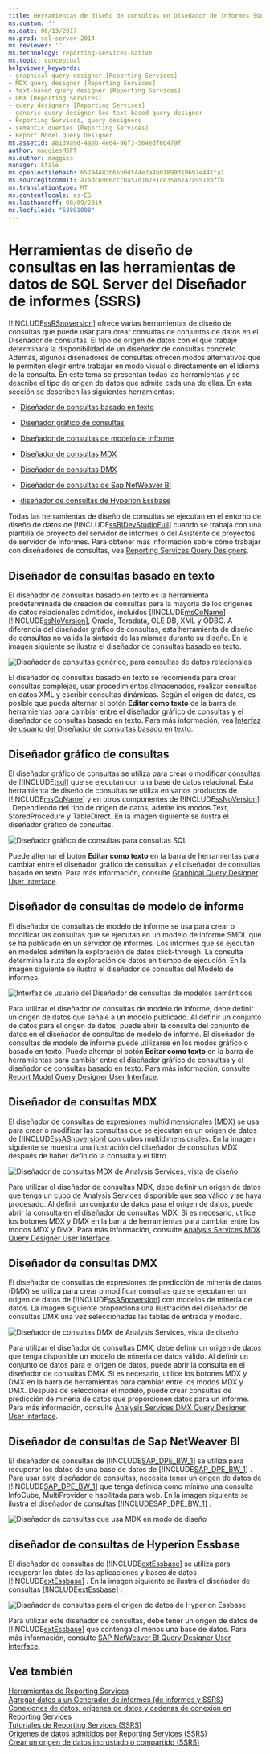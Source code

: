 ```yaml
---
title: Herramientas de diseño de consultas en Diseñador de informes SQL Server Data Tools (SSRS) | Microsoft Docs
ms.custom: ''
ms.date: 06/13/2017
ms.prod: sql-server-2014
ms.reviewer: ''
ms.technology: reporting-services-native
ms.topic: conceptual
helpviewer_keywords:
- graphical query designer [Reporting Services]
- MDX query designer [Reporting Services]
- text-based query designer [Reporting Services]
- DMX [Reporting Services]
- query designers [Reporting Services]
- generic query designer See text-based query designer
- Reporting Services, query designers
- semantic queries [Reporting Services]
- Report Model Query Designer
ms.assetid: a8139a9d-4aeb-4e64-96f3-564edf60479f
author: maggiesMSFT
ms.author: maggies
manager: kfile
ms.openlocfilehash: 65294483b65b0df44e7a4b01899319697e441fa1
ms.sourcegitcommit: a1adc6906ccc0a57d187e1ce35ab7a7a951ebff8
ms.translationtype: MT
ms.contentlocale: es-ES
ms.lasthandoff: 08/09/2019
ms.locfileid: "68891008"
---
```

# <a name="query-design-tools-in-report-designer-sql-server-data-tools-ssrs"></a>Herramientas de diseño de consultas en las herramientas de datos de SQL Server del Diseñador de informes (SSRS)
  [!INCLUDE[ssRSnoversion](../../includes/ssrsnoversion-md.md)] ofrece varias herramientas de diseño de consultas que puede usar para crear consultas de conjuntos de datos en el Diseñador de consultas. El tipo de origen de datos con el que trabaje determinará la disponibilidad de un diseñador de consultas concreto. Además, algunos diseñadores de consultas ofrecen modos alternativos que le permiten elegir entre trabajar en modo visual o directamente en el idioma de la consulta. En este tema se presentan todas las herramientas y se describe el tipo de origen de datos que admite cada una de ellas. En esta sección se describen las siguientes herramientas:  
  
-   [Diseñador de consultas basado en texto](#Textbased)  
  
-   [Diseñador gráfico de consultas](#Graphical)  
  
-   [Diseñador de consultas de modelo de informe](#Model)  
  
-   [Diseñador de consultas MDX](#MDX)  
  
-   [Diseñador de consultas DMX](#DMX)  
  
-   [Diseñador de consultas de Sap NetWeaver BI](#SAPBW)  
  
-   [diseñador de consultas de Hyperion Essbase](#Hyperion)  
  
 Todas las herramientas de diseño de consultas se ejecutan en el entorno de diseño de datos de [!INCLUDE[ssBIDevStudioFull](../../includes/ssbidevstudiofull-md.md)] cuando se trabaja con una plantilla de proyecto del servidor de informes o del Asistente de proyectos de servidor de informes. Para obtener más información sobre cómo trabajar con diseñadores de consultas, vea [Reporting Services Query Designers](../reporting-services-query-designers.md).  
  
##  <a name="Textbased"></a> Diseñador de consultas basado en texto  
 El diseñador de consultas basado en texto es la herramienta predeterminada de creación de consultas para la mayoría de los orígenes de datos relacionales admitidos, incluidos [!INCLUDE[msCoName](../../../includes/msconame-md.md)] [!INCLUDE[ssNoVersion](../../../includes/ssnoversion-md.md)], Oracle, Teradata, OLE DB, XML y ODBC. A diferencia del diseñador gráfico de consultas, esta herramienta de diseño de consultas no valida la sintaxis de las mismas durante su diseño. En la imagen siguiente se ilustra el diseñador de consultas basado en texto.  
  
 ![Diseñador de consultas genérico, para consultas de datos relacionales](https://docs.microsoft.com/analysis-services/analysis-services/media/rsqd-dsaw-sql-generic.gif "Diseñador de consultas genérico, para consultas de datos relacionales")  
  
 El diseñador de consultas basado en texto se recomienda para crear consultas complejas, usar procedimientos almacenados, realizar consultas en datos XML y escribir consultas dinámicas. Según el origen de datos, es posible que pueda alternar el botón **Editar como texto** de la barra de herramientas para cambiar entre el diseñador gráfico de consultas y el diseñador de consultas basado en texto. Para más información, vea [Interfaz de usuario del Diseñador de consultas basado en texto](../text-based-query-designer-user-interface.md).  
  
##  <a name="Graphical"></a> Diseñador gráfico de consultas  
 El diseñador gráfico de consultas se utiliza para crear o modificar consultas de [!INCLUDE[tsql](../../includes/tsql-md.md)] que se ejecutan con una base de datos relacional. Esta herramienta de diseño de consultas se utiliza en varios productos de [!INCLUDE[msCoName](../../../includes/msconame-md.md)] y en otros componentes de [!INCLUDE[ssNoVersion](../../../includes/ssnoversion-md.md)] . Dependiendo del tipo de origen de datos, admite los modos Text, StoredProcedure y TableDirect. En la imagen siguiente se ilustra el diseñador gráfico de consultas.  
  
 ![Diseñador gráfico de consultas para consultas SQL](../media/rsqd-dsaw-sql.gif "Diseñador gráfico de consultas para consultas SQL")  
  
 Puede alternar el botón **Editar como texto** en la barra de herramientas para cambiar entre el diseñador gráfico de consultas y el diseñador de consultas basado en texto. Para más información, consulte [Graphical Query Designer User Interface](graphical-query-designer-user-interface.md).  
  
##  <a name="Model"></a> Diseñador de consultas de modelo de informe  
 El diseñador de consultas de modelo de informe se usa para crear o modificar las consultas que se ejecutan en un modelo de informe SMDL que se ha publicado en un servidor de informes. Los informes que se ejecutan en modelos admiten la exploración de datos click-through. La consulta determina la ruta de exploración de datos en tiempo de ejecución. En la imagen siguiente se ilustra el diseñador de consultas del Modelo de informes.  
  
 ![Interfaz de usuario del Diseñador de consultas de modelos semánticos](../media/rsqd-dsawmodel-smql.gif "Interfaz de usuario del Diseñador de consultas de modelos semánticos")  
  
 Para utilizar el diseñador de consultas de modelo de informe, debe definir un origen de datos que señale a un modelo publicado. Al definir un conjunto de datos para el origen de datos, puede abrir la consulta del conjunto de datos en el diseñador de consultas de modelo de informe. El diseñador de consultas de modelo de informe puede utilizarse en los modos gráfico o basado en texto. Puede alternar el botón **Editar como texto** en la barra de herramientas para cambiar entre el diseñador gráfico de consultas y el diseñador de consultas basado en texto. Para más información, consulte [Report Model Query Designer User Interface](report-model-query-designer-user-interface.md).  
  
##  <a name="MDX"></a> Diseñador de consultas MDX  
 El diseñador de consultas de expresiones multidimensionales (MDX) se usa para crear o modificar las consultas que se ejecutan en un origen de datos de [!INCLUDE[ssASnoversion](../../../includes/ssasnoversion-md.md)] con cubos multidimensionales. En la imagen siguiente se muestra una ilustración del diseñador de consultas MDX después de haber definido la consulta y el filtro.  
  
 ![Diseñador de consultas MDX de Analysis Services, vista de diseño](https://docs.microsoft.com/analysis-services/analysis-services/media/rsqd-dsawas-mdx-designmode.gif "Diseñador de consultas MDX de Analysis Services, vista de diseño")  
  
 Para utilizar el diseñador de consultas MDX, debe definir un origen de datos que tenga un cubo de Analysis Services disponible que sea válido y se haya procesado. Al definir un conjunto de datos para el origen de datos, puede abrir la consulta en el diseñador de consultas MDX. Si es necesario, utilice los botones MDX y DMX en la barra de herramientas para cambiar entre los modos MDX y DMX. Para más información, consulte [Analysis Services MDX Query Designer User Interface](analysis-services-mdx-query-designer-user-interface.md).  
  
##  <a name="DMX"></a> Diseñador de consultas DMX  
 El diseñador de consultas de expresiones de predicción de minería de datos (DMX) se utiliza para crear o modificar consultas que se ejecutan en un origen de datos de [!INCLUDE[ssASnoversion](../../../includes/ssasnoversion-md.md)] con modelos de minería de datos. La imagen siguiente proporciona una ilustración del diseñador de consultas DMX una vez seleccionadas las tablas de entrada y modelo.  
  
 ![Diseñador de consultas DMX de Analysis Services, vista de diseño](../media/rsqd-dsawas-dmx-designmode.gif "Diseñador de consultas DMX de Analysis Services, vista de diseño")  
  
 Para utilizar el diseñador de consultas DMX, debe definir un origen de datos que tenga disponible un modelo de minería de datos válido. Al definir un conjunto de datos para el origen de datos, puede abrir la consulta en el diseñador de consultas DMX. Si es necesario, utilice los botones MDX y DMX en la barra de herramientas para cambiar entre los modos MDX y DMX. Después de seleccionar el modelo, puede crear consultas de predicción de minería de datos que proporcionen datos para un informe. Para más información, consulte [Analysis Services DMX Query Designer User Interface](analysis-services-dmx-query-designer-user-interface.md).  
  
##  <a name="SAPBW"></a> Diseñador de consultas de Sap NetWeaver BI  
 El diseñador de consultas de [!INCLUDE[SAP_DPE_BW_1](../../../includes/sap-dpe-bw-1-md.md)] se utiliza para recuperar los datos de una base de datos de [!INCLUDE[SAP_DPE_BW_1](../../../includes/sap-dpe-bw-1-md.md)] . Para usar este diseñador de consultas, necesita tener un origen de datos de [!INCLUDE[SAP_DPE_BW_1](../../../includes/sap-dpe-bw-1-md.md)] que tenga definida como mínimo una consulta InfoCube, MultiProvider o habilitada para web. En la imagen siguiente se ilustra el diseñador de consultas [!INCLUDE[SAP_DPE_BW_1](../../../includes/sap-dpe-bw-1-md.md)] .  
  
 ![Diseñador de consultas que usa MDX en modo de diseño](../media/rsqd-dssapbw-mdx-designmode.gif "Diseñador de consultas que usa MDX en modo de diseño")  
  
##  <a name="Hyperion"></a> diseñador de consultas de Hyperion Essbase  
 El diseñador de consultas de [!INCLUDE[extEssbase](../../../includes/extessbase-md.md)] se utiliza para recuperar los datos de las aplicaciones y bases de datos [!INCLUDE[extEssbase](../../../includes/extessbase-md.md)] . En la imagen siguiente se ilustra el diseñador de consultas [!INCLUDE[extEssbase](../../../includes/extessbase-md.md)] .  
  
 ![Diseñador de consultas para el origen de datos de Hyperion Essbase](../media/rsqd-dshyperionessbase-mdx-designmode.gif "Diseñador de consultas para el origen de datos de Hyperion Essbase")  
  
 Para utilizar este diseñador de consultas, debe tener un origen de datos de [!INCLUDE[extEssbase](../../../includes/extessbase-md.md)] que contenga al menos una base de datos. Para más información, consulte [SAP NetWeaver BI Query Designer User Interface](sap-netweaver-bi-query-designer-user-interface.md).  
  
## <a name="see-also"></a>Vea también  
 [Herramientas de Reporting Services](../tools/reporting-services-tools.md)   
 [Agregar datos a un Generador de informes &#40;de informes y SSRS&#41;](report-datasets-ssrs.md)   
 [Conexiones de datos, orígenes de datos y cadenas de conexión en Reporting Services](../data-connections-data-sources-and-connection-strings-in-reporting-services.md)   
 [Tutoriales de Reporting Services &#40;SSRS&#41;](../reporting-services-tutorials-ssrs.md)   
 [Orígenes de datos admitidos por Reporting Services &#40;SSRS&#41;](../create-deploy-and-manage-mobile-and-paginated-reports.md)   
 [Crear un origen de datos incrustado o compartido &#40;SSRS&#41;](../create-an-embedded-or-shared-data-source-ssrs.md)  
  
  
